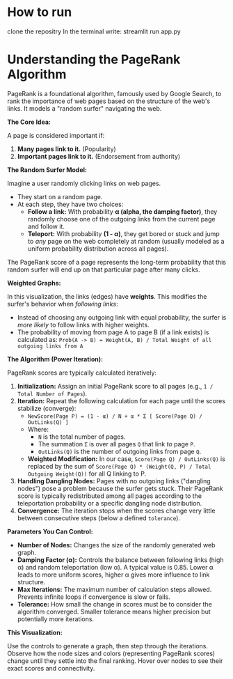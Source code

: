 # How to run

clone the repositry
In the terminal write: streamlit run app.py

# Understanding the PageRank Algorithm

PageRank is a foundational algorithm, famously used by Google Search, to rank the importance of web pages based on the structure of the web's links. It models a "random surfer" navigating the web.

**The Core Idea:**

A page is considered important if:
1.  **Many pages link to it.** (Popularity)
2.  **Important pages link to it.** (Endorsement from authority)

**The Random Surfer Model:**

Imagine a user randomly clicking links on web pages.
*   They start on a random page.
*   At each step, they have two choices:
    *   **Follow a link:** With probability **α (alpha, the damping factor)**, they randomly choose one of the outgoing links from the current page and follow it.
    *   **Teleport:** With probability **(1 - α)**, they get bored or stuck and jump to *any* page on the web completely at random (usually modeled as a uniform probability distribution across all pages).

The PageRank score of a page represents the long-term probability that this random surfer will end up on that particular page after many clicks.

**Weighted Graphs:**

In this visualization, the links (edges) have **weights**. This modifies the surfer's behavior when *following links*:
*   Instead of choosing any outgoing link with equal probability, the surfer is *more likely* to follow links with higher weights.
*   The probability of moving from page A to page B (if a link exists) is calculated as:
    `Prob(A -> B) = Weight(A, B) / Total Weight of all outgoing links from A`

**The Algorithm (Power Iteration):**

PageRank scores are typically calculated iteratively:

1.  **Initialization:** Assign an initial PageRank score to all pages (e.g., `1 / Total Number of Pages`).
2.  **Iteration:** Repeat the following calculation for each page until the scores stabilize (converge):
    *   `NewScore(Page P) = (1 - α) / N + α * Σ [ Score(Page Q) / OutLinks(Q) ]`
    *   Where:
        *   `N` is the total number of pages.
        *   The summation `Σ` is over all pages `Q` that link *to* page `P`.
        *   `OutLinks(Q)` is the number of outgoing links from page `Q`.
    *   **Weighted Modification:** In our case, `Score(Page Q) / OutLinks(Q)` is replaced by the sum of `Score(Page Q) * (Weight(Q, P) / Total Outgoing Weight(Q))` for all Q linking to P.
3.  **Handling Dangling Nodes:** Pages with no outgoing links ("dangling nodes") pose a problem because the surfer gets stuck. Their PageRank score is typically redistributed among all pages according to the teleportation probability or a specific dangling node distribution.
4.  **Convergence:** The iteration stops when the scores change very little between consecutive steps (below a defined `tolerance`).

**Parameters You Can Control:**

*   **Number of Nodes:** Changes the size of the randomly generated web graph.
*   **Damping Factor (α):** Controls the balance between following links (high α) and random teleportation (low α). A typical value is 0.85. Lower α leads to more uniform scores, higher α gives more influence to link structure.
*   **Max Iterations:** The maximum number of calculation steps allowed. Prevents infinite loops if convergence is slow or fails.
*   **Tolerance:** How small the change in scores must be to consider the algorithm converged. Smaller tolerance means higher precision but potentially more iterations.

**This Visualization:**

Use the controls to generate a graph, then step through the iterations. Observe how the node sizes and colors (representing PageRank scores) change until they settle into the final ranking. Hover over nodes to see their exact scores and connectivity.
